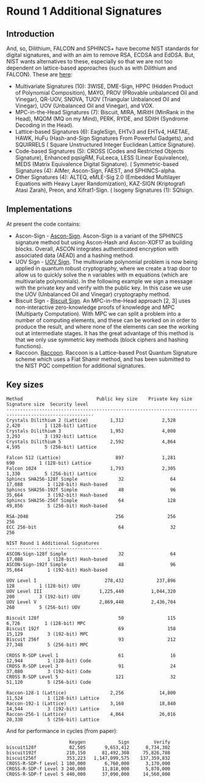 # Round 1 Additional Signatures

## Introduction
And, so, Dilithium, FALCON and SPHINCS+ have become NIST standards for digital signatures, and with an aim to remove RSA, ECDSA and EdDSA. But, NIST wants alternatives to these, especially so that we are not too dependent on lattice-based approaches (such as with Dilithium and FALCON). These are [here](https://csrc.nist.gov/projects/pqc-dig-sig/round-1-additional-signatures):

* Multivariate Signatures (10): 3WISE, DME-Sign, HPPC (Hidden Product of Polynomial Composition), MAYO, PROV (PRovable unbalanced Oil and Vinegar), QR-UOV, SNOVA, TUOV (Triangular Unbalanced Oil and Vinegar), UOV (Unbalanced Oil and Vinegar), and VOX.
* MPC-in-the-Head Signatures (7): Biscuit, MIRA, MiRitH (MinRank in the Head), MQOM (MQ on my Mind), PERK, RYDE, and SDitH (Syndrome Decoding in the Head).
* Lattice-based Signatures (6): EagleSign, EHTv3 and EHTv4, HAETAE, HAWK, HuFu (Hash-and-Sign Signatures From Powerful Gadgets), and SQUIRRELS ( Square Unstructured Integer Euclidean Lattice Signature).
* Code-based Signatures (5): CROSS (Codes and Restricted Objects Signature), Enhanced pqsigRM, FuLeeca, LESS (Linear Equivalence), MEDS (Matrix Equivalence Digital Signature).
( Symmetric-based Signatures (4): AIMer, Ascon-Sign, FAEST, and SPHINCS-alpha.
* Other Signatures (4): ALTEQ, eMLE-Sig 2.0 (Embedded Multilayer Equations with Heavy Layer Randomization), KAZ-SIGN (Kriptografi Atasi Zarah), Preon, and Xifrat1-Sign.
( Isogeny Signatures (1): SQIsign.


## Implementations
At present the code contains:

* Ascon-Sign - [Ascon-Sign](https://asecuritysite.com/pqc/ascon_sign).  Ascon-Sign is a variant of the SPHINCS signature method but using Ascon-Hash and Ascon-XOF17 as building blocks. Overall, ASCON integrates authenticated encryption with associated data (AEAD) and a hashing method.
* UOV Sign - [UOV Sign](https://asecuritysite.com/pqc/uov_sign). The multivariate polynomial problem is now being applied in quantum robust cryptography, where we create a trap door to allow us to quickly solve the n variables with m equations (which are multivariate polynomials). In the following example we sign a message with the private key and verify with the public key. In this case we use the UOV (Unbalanced Oil and Vinegar) cryptography method.
* Biscuit Sign - [Biscuit Sign](https://asecuritysite.com/pqc/biscuit_sign). An MPC-in-the-Head approach [2, 3] uses non-interactive zero-knowledge proofs of knowledge and MPC (Multiparty Computation). With MPC we can split a problem into a number of computing elements, and these can be worked on in order to produce the result, and where none of the elements can see the working out at intermediate stages. It has the great advantage of this method is that we only use symmetric key methods (block ciphers and hashing functions).
* Raccoon. [Raccoon](https://asecuritysite.com/pqc/raccoon). Raccoon is a Lattice-based Post Quantum Signature scheme which uses a Fiat Shamir method, and has been submitted to the NIST PQC competition for additional signatures.


## Key sizes

```
Method                           Public key size    Private key size   Signature size  Security level
------------------------------------------------------------------------------------------------------
Crystals Dilithium 2 (Lattice)        1,312              2,528              2,420         1 (128-bit) Lattice
Crystals Dilithium 3                  1,952              4,000              3,293         3 (192-bit) Lattice
Crystals Dilithium 5                  2,592              4,864              4,595         5 (256-bit) Lattice

Falcon 512 (Lattice)                    897              1,281                690         1 (128-bit) Lattice
Falcon 1024                           1,793              2,305              1,330         5 (256-bit) Lattice
Sphincs SHA256-128f Simple               32                 64             17,088         1 (128-bit) Hash-based
Sphincs SHA256-192f Simple               48                 96             35,664         3 (192-bit) Hash-based
Sphincs SHA256-256f Simple               64                128             49,856         5 (256-bit) Hash-based

RSA-2048                                256                256                256
ECC 256-bit                              64                 32                256

NIST Round 1 Additional Signatures
-----------------------------------
ASCON-Sign-128f Simple                   32                 64             17,088         1 (128-bit) Hash-based
ASCON-Sign-192f Simple                   48                 96             35,664         1 (192-bit) Hash-based

UOV Level I                         278,432            237,896                128         1 (128-bit) UOV
UOV Level III                     1,225,440          1,044,320                200         3 (192-bit) UOV
UOV Level V                       2,869,440          2,436,704                260         5 (256-bit) UOV

Biscuit 128f                             50                115              6,726         1 (128-bit) MPC
Biscuit 192f                             69                158             15,129         3 (192-bit) MPC
Biscuit 256f                             93                212             27,348         5 (256-bit) MPC

CROSS R-SDP Level 1                      61                 16             12,944         1 (128-bit) Code
CROSS R-SDP Level 3                      91                 24             37,080         3 (192-bit) Code
CROSS R-SDP Level 5                     121                 32             51,120         5 (256-bit) Code

Raccon-128-1 (Lattice)                2,256             14,800             11,524         1 (128-bit) Lattice
Raccon-192-1 (Lattice)                3,160             18,840             14,544         3 (192-bit) Lattice
Raccon-256-1 (Lattice)                4,064             26,016             20,330         5 (256-bit) Lattice
```

And for performance in cycles (from paper):
```
                       Keygen            Sign         Verify
biscuit128f            82,505       9,653,412      8,734,302
biscuit192f           210,150      81,492,308     75,826,788
biscuit256f           353,223   1,147,099,575    137,359,832
CROSS-R-SDP-f Level 1 100,000       6,760,000      3,170,000
CROSS-R-SDP-f Level 3 240,000      11,810,000      5,870,000
CROSS-R-SDP-f Level 5 440,000      37,090,000     14,560,000

```
